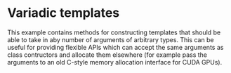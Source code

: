 # Variadic templates

This example contains methods for constructing templates that should be able to take in aby number of arguments of arbitrary types. This can be useful for providing flexible APIs which can accept the same arguments as class contructors and allocate them elsewhere (for example pass the arguments to an old C-style memory allocation interface for CUDA GPUs).
